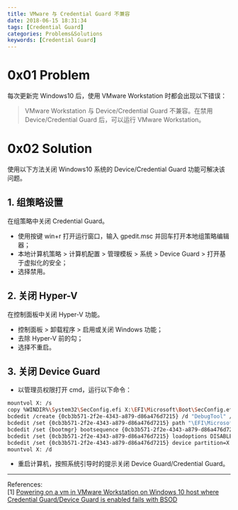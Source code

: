 ```yaml
---
title: VMware 与 Credential Guard 不兼容
date: 2018-06-15 18:31:34
tags: [Credential Guard]
categories: Problems&Solutions
keywords: [Credential Guard]
---
```


# 0x01 Problem
每次更新完 Windows10 后，使用 VMware Workstation 时都会出现以下错误：
>VMware Workstation 与 Device/Credential Guard 不兼容。在禁用 Device/Credential Guard 后，可以运行 VMware Workstation。

# 0x02 Solution
使用以下方法关闭 Windows10 系统的  Device/Credential Guard 功能可解决该问题。
## 1. 组策略设置
在组策略中关闭 Credential Guard。
- 使用按键 win+r 打开运行窗口，输入 gpedit.msc 并回车打开本地组策略编辑器；
- 本地计算机策略 > 计算机配置 > 管理模板 > 系统 > Device Guard > 打开基于虚拟化的安全；
-  选择禁用。

## 2. 关闭 Hyper-V
在控制面板中关闭 Hyper-V 功能。
- 控制面板 > 卸载程序 > 启用或关闭 Windows 功能；
- 去除 Hyper-V 前的勾；
- 选择不重启。

## 3. 关闭 Device Guard 
- 以管理员权限打开 cmd，运行以下命令：
```bash
mountvol X: /s
copy %WINDIR%\System32\SecConfig.efi X:\EFI\Microsoft\Boot\SecConfig.efi /Y
bcdedit /create {0cb3b571-2f2e-4343-a879-d86a476d7215} /d "DebugTool" /application osloader
bcdedit /set {0cb3b571-2f2e-4343-a879-d86a476d7215} path "\EFI\Microsoft\Boot\SecConfig.efi"
bcdedit /set {bootmgr} bootsequence {0cb3b571-2f2e-4343-a879-d86a476d7215}
bcdedit /set {0cb3b571-2f2e-4343-a879-d86a476d7215} loadoptions DISABLE-LSA-ISO,DISABLE-VBS
bcdedit /set {0cb3b571-2f2e-4343-a879-d86a476d7215} device partition=X:
mountvol X: /d
```
- 重启计算机，按照系统引导时的提示关闭 Device Guard/Credential Guard。
 
____
References:   
[1] [Powering on a vm in VMware Workstation on Windows 10 host where Credential Guard/Device Guard is enabled fails with BSOD ](https://kb.vmware.com/s/article/2146361)   
